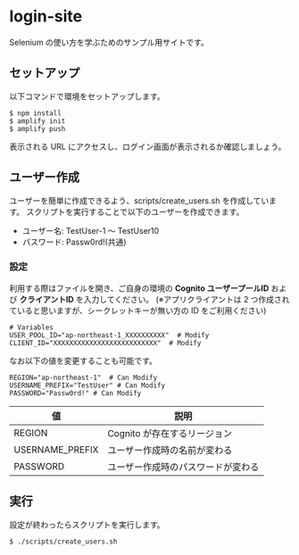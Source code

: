 # login-site

Selenium の使い方を学ぶためのサンプル用サイトです。

## セットアップ

以下コマンドで環境をセットアップします。

```
$ npm install
$ amplify init
$ amplify push
```

表示される URL にアクセスし、ログイン画面が表示されるか確認しましょう。

## ユーザー作成

ユーザーを簡単に作成できるよう、scripts/create_users.sh を作成しています。
スクリプトを実行することで以下のユーザーを作成できます。

- ユーザー名: TestUser-1 〜 TestUser10
- パスワード: Passw0rd!(共通)

### 設定

利用する際はファイルを開き、ご自身の環境の **Cognito ユーザープールID** および **クライアントID** を入力してください。
(※アプリクライアントは 2 つ作成されていると思いますが、シークレットキーが無い方の ID をご利用ください)

```
# Variables
USER_POOL_ID="ap-northeast-1_XXXXXXXXXX"  # Modify
CLIENT_ID="XXXXXXXXXXXXXXXXXXXXXXXXXX"  # Modify
```

なお以下の値を変更することも可能です。

```
REGION="ap-northeast-1"  # Can Modify
USERNAME_PREFIX="TestUser" # Can Modify
PASSWORD="Passw0rd!" # Can Modify
```

| 値 | 説明 |
| -- | -- |
| REGION | Cognito が存在するリージョン |
| USERNAME_PREFIX | ユーザー作成時の名前が変わる |
| PASSWORD | ユーザー作成時のパスワードが変わる |

## 実行

設定が終わったらスクリプトを実行します。

```
$ ./scripts/create_users.sh
```



